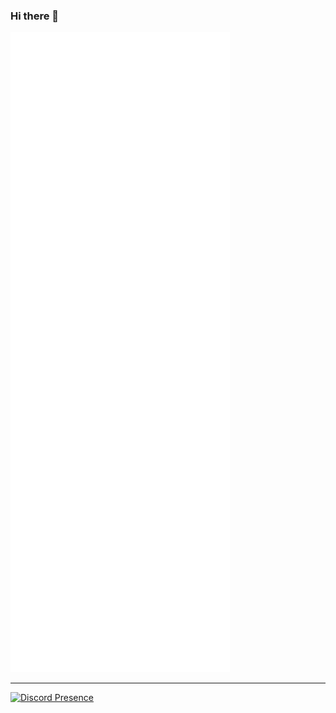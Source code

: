 ### Hi there 👋
![Metrics](github-metrics.svg)

---


[![Discord Presence](https://lanyard.cnrad.dev/api/308658692000186368)](https://discord.com/users/308658692000186368)


<!--
**Hedius/Hedius** is a ✨ _special_ ✨ repository because its `README.md` (this file) appears on your GitHub profile.

Here are some ideas to get you started:

- 🔭 I’m currently working on ...
- 🌱 I’m currently learning ...
- 👯 I’m looking to collaborate on ...
- 🤔 I’m looking for help with ...
- 💬 Ask me about ...
- 📫 How to reach me: ...
- 😄 Pronouns: ...
- ⚡ Fun fact: ...
-->
